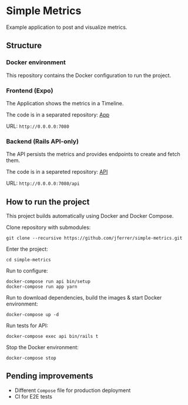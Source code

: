 # Simple Metrics

Example application to post and visualize metrics.

## Structure

### Docker environment

This repository contains the Docker configuration to run the project.

### Frontend (Expo)

The Application shows the metrics in a Timeline.

The code is in a separated repository: [App](https://github.com/jferrer/simple-metrics-app)

URL: `http://0.0.0.0:7080`

### Backend (Rails API-only)

The API persists the metrics and provides endpoints to create and fetch them.

The code is in a separeted repository: [API](https://github.com/jferrer/simple-metrics-api)

URL: `http://0.0.0.0:7080/api`

## How to run the project

This project builds automatically using Docker and Docker Compose.

Clone repository with submodules:

```
git clone --recursive https://github.com/jferrer/simple-metrics.git
```

Enter the project:

```
cd simple-metrics
```

Run to configure:

```
docker-compose run api bin/setup
docker-compose run app yarn
```

Run to download dependencies, build the images & start Docker environment:

```
docker-compose up -d
```

Run tests for API:

```
docker-compose exec api bin/rails t
```

Stop the Docker environment:

```
docker-compose stop
```

## Pending improvements
- Different `Compose` file for production deployment
- CI for E2E tests
